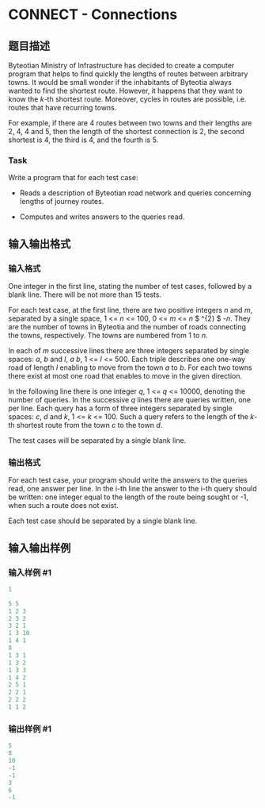 # CONNECT - Connections

## 题目描述

 Byteotian Ministry of Infrastructure has decided to create a computer program that helps to find quickly the lengths of routes between arbitrary towns. It would be small wonder if the inhabitants of Byteotia always wanted to find the shortest route. However, it happens that they want to know the _k_-th shortest route. Moreover, cycles in routes are possible, i.e. routes that have recurring towns.

For example, if there are 4 routes between two towns and their lengths are 2, 4, 4 and 5, then the length of the shortest connection is 2, the second shortest is 4, the third is 4, and the fourth is 5.

### Task

Write a program that for each test case:

- Reads a description of Byteotian road network and queries concerning lengths of journey routes.

- Computes and writes answers to the queries read.

## 输入输出格式

### 输入格式

 One integer in the first line, stating the number of test cases, followed by a blank line. There will be not more than 15 tests.

For each test case, at the first line, there are two positive integers _n_ and _m_, separated by a single space, 1 <= _n_ <= 100, 0 <= _m_ <= _n_ $ ^{2} $ -_n_. They are the number of towns in Byteotia and the number of roads connecting the towns, respectively. The towns are numbered from 1 to _n_.

In each of _m_ successive lines there are three integers separated by single spaces: _a_, _b_ and _l_, _a_  _b_, 1 <= _l_ <= 500. Each triple describes one one-way road of length _l_ enabling to move from the town _a_ to _b_. For each two towns there exist at most one road that enables to move in the given direction.

In the following line there is one integer _q_, 1 <= _q_ <= 10000, denoting the number of queries. In the successive _q_ lines there are queries written, one per line. Each query has a form of three integers separated by single spaces: _c_, _d_ and _k_, 1 <= _k_ <= 100. Such a query refers to the length of the _k_-th shortest route from the town _c_ to the town _d_.

The test cases will be separated by a single blank line.

### 输出格式

 For each test case, your program should write the answers to the queries read, one answer per line. In the i-th line the answer to the i-th query should be written: one integer equal to the length of the route being sought or -1, when such a route does not exist.

Each test case should be separated by a single blank line.

## 输入输出样例

### 输入样例 #1

```cpp
1

5 5
1 2 3
2 3 2
3 2 1
1 3 10
1 4 1
8
1 3 1
1 3 2
1 3 3
1 4 2
2 5 1
2 2 1
2 2 2
1 1 2
```


### 输出样例 #1

```cpp
5
8
10
-1
-1
3
6
-1
```


